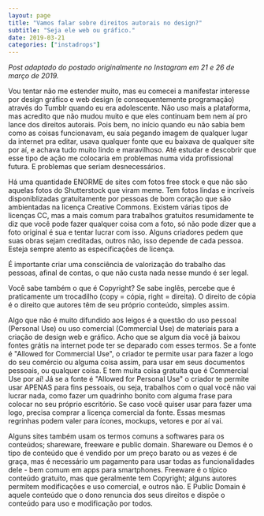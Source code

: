 ```yaml
---
layout: page
title: "Vamos falar sobre direitos autorais no design?"
subtitle: "Seja ele web ou gráfico."
date: 2019-03-21
categories: ["instadrops"]
---
```


*Post adaptado do postado originalmente no Instagram em 21 e 26 de março de 2019.*

Vou tentar não me estender muito, mas eu comecei a manifestar interesse por design gráfico e web design (e consequentemente programação) através do Tumblr quando eu era adolescente. Não uso mais a plataforma, mas acredito que não mudou muito e que eles continuam bem nem aí pro lance dos direitos autorais. Pois bem, no início quando eu não sabia bem como as coisas funcionavam, eu saía pegando imagem de qualquer lugar da internet pra editar, usava qualquer fonte que eu baixava de qualquer site por aí, e achava tudo muito lindo e maravilhoso. Até estudar e descobrir que esse tipo de ação me colocaria em problemas numa vida profissional futura. E problemas que seriam desnecessários.

Há uma quantidade ENORME de sites com fotos free stock e que não são aquelas fotos do Shutterstock que viram meme. Tem fotos lindas e incríveis disponiblizadas gratuitamente por pessoas de bom coração que são ambientadas na licença Creative Commons. Existem várias tipos de licenças CC, mas a mais comum para trabalhos gratuitos resumidamente te diz que você pode fazer qualquer coisa com a foto, só não pode dizer que a foto original é sua e tentar lucrar com isso. Alguns criadores pedem que suas obras sejam creditadas, outros não, isso depende de cada pessoa. Esteja sempre atento as especificações de licença.

É importante criar uma consciência de valorização do trabalho das pessoas, afinal de contas, o que não custa nada nesse mundo é ser legal.

Você sabe também o que é Copyright? Se sabe inglês, percebe que é praticamente um trocadilho (copy = cópia, right = direita). O direito de cópia é o direito que autores têm de seu próprio conteúdo, simples assim.

Algo que não é muito difundido aos leigos é a questão do uso pessoal (Personal Use) ou uso comercial (Commercial Use) de materiais para a criação de design web e gráfico. Acho que se algum dia você já baixou fontes grátis na internet pode ter se deparado com esses termos. Se a fonte é "Allowed for Commercial Use", o criador te permite usar para fazer a logo do seu comércio ou alguma coisa assim, para usar em seus documentos pessoais, ou qualquer coisa. E tem muita coisa gratuita que é Commercial Use por aí! Já se a fonte é "Allowed for Personal Use" o criador te permite usar APENAS para fins pessoais, ou seja, trabalhos com o qual você não vai lucrar nada, como fazer um quadrinho bonito com alguma frase para colocar no seu próprio escritório. Se caso você quiser usar para fazer uma logo, precisa comprar a licença comercial da fonte. Essas mesmas regrinhas podem valer para ícones, mockups, vetores e por aí vai.

Alguns sites também usam os termos comuns a softwares para os conteúdos; shareware, freeware e public domain. Shareware ou Demos é o tipo de conteúdo que é vendido por um preço barato ou as vezes é de graça, mas é necessário um pagamento para usar todas as funcionalidades dele - bem comum em apps para smartphones. Freeware é o típico conteúdo gratuito, mas que geralmente tem Copyright; alguns autores permitem modificações e uso comercial, e outros não. E Public Domain é aquele conteúdo que o dono renuncia dos seus direitos e dispõe o conteúdo para uso e modificação por todos.
